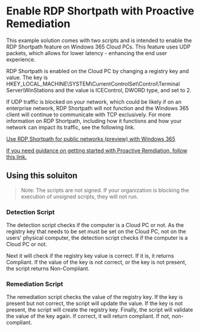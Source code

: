 # Enable RDP Shortpath with Proactive Remediation
This example solution comes with two scripts and is intended to enable the RDP Shortpath feature on Windows 365 Cloud PCs. This feature uses UDP packets, which allows for lower latency - enhancing the end user experience.

RDP Shortpath is enabled on the Cloud PC by changing a registry key and value. The key is HKEY_LOCAL_MACHINE\SYSTEM\CurrentControlSet\Control\Terminal Server\WinStations and the  value is ICEControl, DWORD type, and set to 2.

If UDP traffic is blocked on your network, which could be likely if on an enterprise network, RDP Shortpath will not function and the Windows 365 client will continue to communicate with TCP exclusively. For more information on RDP Shortpath, including how it functions and how your network can impact its traffic, see the following link.

[Use RDP Shortpath for public networks (preview) with Windows 365](https://docs.microsoft.com/en-us/windows-365/enterprise/rdp-shortpath-public-networks)

[If you need guidance on getting started with Proactive Remdiation, follow this link.](https://docs.microsoft.com/en-us/mem/analytics/proactive-remediations)

## Using this soluiton
> Note: The scripts are not signed. If your organization is blocking the execution of unsigned scripts, they will not run.
### Detection Script
The detection script checks if the computer is a Cloud PC or not. As the registry key that needs to be set must be set on the Cloud PC, not on the users' physical computer, the detection script checks if the computer is a Cloud PC or not.

Next it will check if the registry key value is correct. If it is, it returns Compliant. If the value of the key is not correct, or the key is not present, the script returns Non-Compliant.

### Remediation Script
The remediation script checks the value of the registry key. If the key is present but not correct, the script will update the value. If the key is not present, the script will create the registry key. Finally, the script will validate the value of the key again. If correct, it will return compliant. If not, non-compliant. 